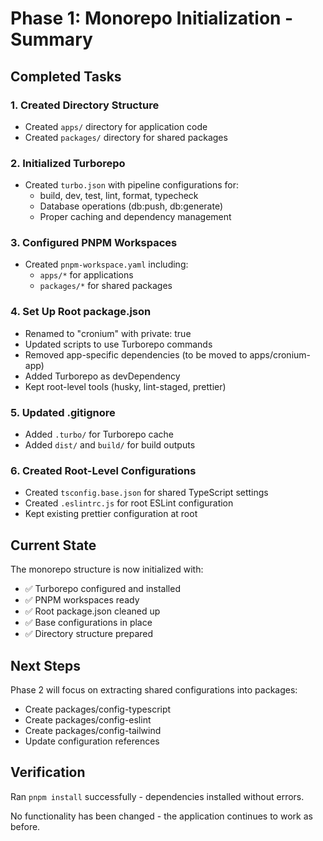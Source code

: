 # Phase 1: Monorepo Initialization - Summary

## Completed Tasks

### 1. Created Directory Structure

- Created `apps/` directory for application code
- Created `packages/` directory for shared packages

### 2. Initialized Turborepo

- Created `turbo.json` with pipeline configurations for:
  - build, dev, test, lint, format, typecheck
  - Database operations (db:push, db:generate)
  - Proper caching and dependency management

### 3. Configured PNPM Workspaces

- Created `pnpm-workspace.yaml` including:
  - `apps/*` for applications
  - `packages/*` for shared packages

### 4. Set Up Root package.json

- Renamed to "cronium" with private: true
- Updated scripts to use Turborepo commands
- Removed app-specific dependencies (to be moved to apps/cronium-app)
- Added Turborepo as devDependency
- Kept root-level tools (husky, lint-staged, prettier)

### 5. Updated .gitignore

- Added `.turbo/` for Turborepo cache
- Added `dist/` and `build/` for build outputs

### 6. Created Root-Level Configurations

- Created `tsconfig.base.json` for shared TypeScript settings
- Created `.eslintrc.js` for root ESLint configuration
- Kept existing prettier configuration at root

## Current State

The monorepo structure is now initialized with:

- ✅ Turborepo configured and installed
- ✅ PNPM workspaces ready
- ✅ Root package.json cleaned up
- ✅ Base configurations in place
- ✅ Directory structure prepared

## Next Steps

Phase 2 will focus on extracting shared configurations into packages:

- Create packages/config-typescript
- Create packages/config-eslint
- Create packages/config-tailwind
- Update configuration references

## Verification

Ran `pnpm install` successfully - dependencies installed without errors.

No functionality has been changed - the application continues to work as before.
